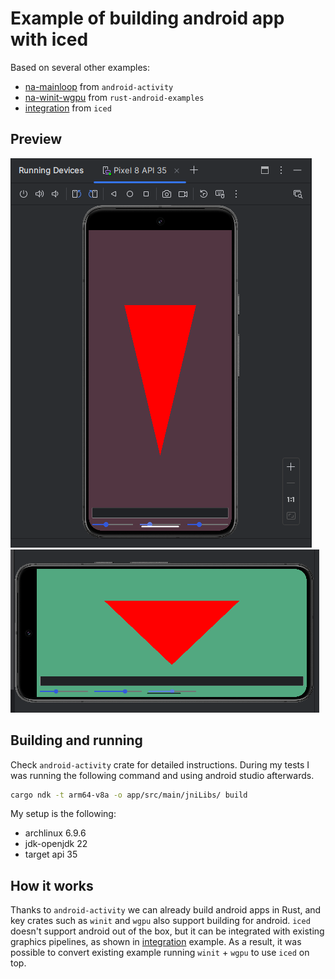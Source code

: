 # Example of building android app with iced

Based on several other examples:
 - [na-mainloop](https://github.com/rust-mobile/android-activity/tree/v0.6.0/examples/na-mainloop)
   from `android-activity`
 - [na-winit-wgpu](https://github.com/rust-mobile/rust-android-examples/tree/main/na-winit-wgpu)
   from `rust-android-examples`
 - [integration](https://github.com/iced-rs/iced/tree/0.12.1/examples/integration)
   from `iced`


## Preview

![First image](iced_android_1.png)
![Second image](iced_android_2.png)


## Building and running

Check `android-activity` crate for detailed instructions.
During my tests I was running the following command and using android studio afterwards.

```bash
cargo ndk -t arm64-v8a -o app/src/main/jniLibs/ build
```


My setup is the following:
- archlinux 6.9.6
- jdk-openjdk 22
- target api 35


## How it works

Thanks to `android-activity` we can already build android apps in Rust, and
key crates such as `winit` and `wgpu` also support building for android.
`iced` doesn't support android out of the box, but it can be integrated with
existing graphics pipelines, as shown in
[integration](https://github.com/iced-rs/iced/tree/0.12.1/examples/integration) example.
As a result, it was possible to convert existing example running `winit` + `wgpu` to
use `iced` on top.
